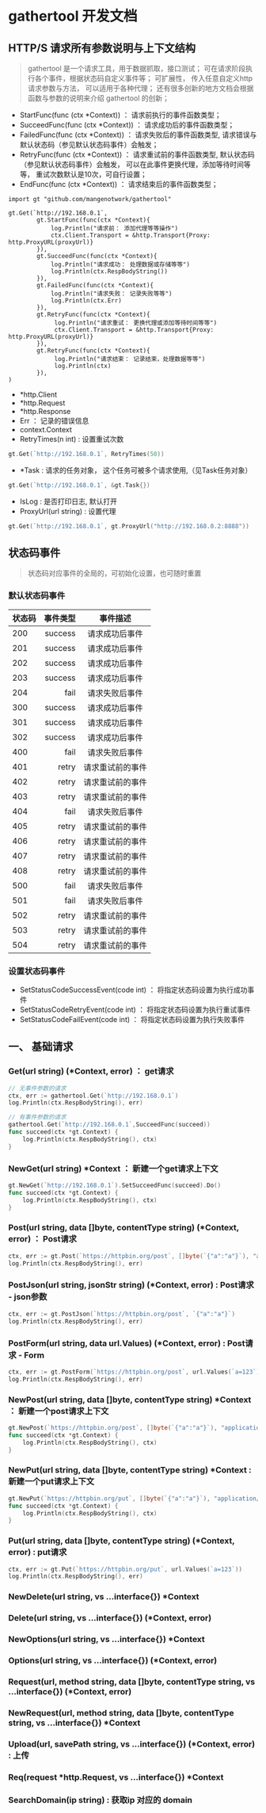 # gathertool 开发文档

## HTTP/S 请求所有参数说明与上下文结构
> gathertool 是一个请求工具，用于数据抓取，接口测试； 可在请求阶段执行各个事件，根据状态码自定义事件等； 可扩展性，
>传入任意自定义http请求参数与方法， 可以适用于各种代理； 还有很多创新的地方文档会根据函数与参数的说明来介绍 gathertool
>的创新；
- StartFunc(func (ctx *Context)) ： 请求前执行的事件函数类型；
- SucceedFunc(func (ctx *Context)) ： 请求成功后的事件函数类型；
- FailedFunc(func (ctx *Context))  ： 请求失败后的事件函数类型, 请求错误与默认状态码（参见默认状态码事件）会触发； 
- RetryFunc(func (ctx *Context))  ： 请求重试前的事件函数类型, 默认状态码（参见默认状态码事件）会触发， 可以在此事件更换代理，添加等待时间等等， 重试次数默认是10次，可自行设置； 
- EndFunc(func (ctx *Context)) ： 请求结束后的事件函数类型； 
```、go
import gt "github.com/mangenotwork/gathertool"

gt.Get(`http://192.168.0.1`, 
        gt.StartFunc(func(ctx *Context){
            log.Println("请求前： 添加代理等等操作")
            ctx.Client.Transport = &http.Transport{Proxy: http.ProxyURL(proxyUrl)}
        }),
        gt.SucceedFunc(func(ctx *Context){
            log.Println("请求成功： 处理数据或存储等等")
            log.Println(ctx.RespBodyString())
        }),
        gt.FailedFunc(func(ctx *Context){
            log.Println("请求失败： 记录失败等等")
            log.Println(ctx.Err)
        }),
        gt.RetryFunc(func(ctx *Context){
             log.Println("请求重试： 更换代理或添加等待时间等等")
             ctx.Client.Transport = &http.Transport{Proxy: http.ProxyURL(proxyUrl)}
        }),
        gt.RetryFunc(func(ctx *Context){
             log.Println("请求结束： 记录结束，处理数据等等")
             log.Println(ctx)
        }),
)
```
- *http.Client 
- *http.Request 
- *http.Response
-  Err ： 记录的错误信息
- context.Context
- RetryTimes(n int) : 设置重试次数
```go
gt.Get(`http://192.168.0.1`, RetryTimes(50))
```
- *Task : 请求的任务对象， 这个任务可被多个请求使用,（见Task任务对象）
```go
gt.Get(`http://192.168.0.1`, &gt.Task{})
```
- IsLog : 是否打印日志, 默认打开
- ProxyUrl(url string) : 设置代理
```go
gt.Get(`http://192.168.0.1`, gt.ProxyUrl("http://192.168.0.2:8888"))
```

## 状态码事件
> 状态码对应事件的全局的，可初始化设置，也可随时重置
### 默认状态码事件
|状态码|事件类型|事件描述|
| :-----| ----: | :----: |
|200|success|请求成功后事件|
|201|success|请求成功后事件|
|202|success|请求成功后事件|
|203|success|请求成功后事件|
|204|fail|请求失败后事件|
|300|success|请求成功后事件|
|301|success|请求成功后事件|
|302|success|请求成功后事件|
|400|fail|请求失败后事件|
|401|retry|请求重试前的事件|
|402|retry|请求重试前的事件|
|403|retry|请求重试前的事件|
|404|fail|请求失败后事件|
|405|retry|请求重试前的事件|
|406|retry|请求重试前的事件|
|407|retry|请求重试前的事件|
|408|retry|请求重试前的事件|
|500|fail|请求失败后事件|
|501|fail|请求失败后事件|
|502|retry|请求重试前的事件|
|503|retry|请求重试前的事件|
|504|retry|请求重试前的事件|

### 设置状态码事件
- SetStatusCodeSuccessEvent(code int) ： 将指定状态码设置为执行成功事件
- SetStatusCodeRetryEvent(code int) ： 将指定状态码设置为执行重试事件
- SetStatusCodeFailEvent(code int) ： 将指定状态码设置为执行失败事件

## 一、 基础请求
### Get(url string) (*Context, error)  ： get请求

```go
// 无事件参数的请求
ctx, err := gathertool.Get(`http://192.168.0.1`)
log.Println(ctx.RespBodyString(), err)

// 有事件参数的请求
gathertool.Get(`http://192.168.0.1`,SucceedFunc(succeed))
func succeed(ctx *gt.Context) {
    log.Println(ctx.RespBodyString(), ctx)
}
```

### NewGet(url string) *Context ： 新建一个get请求上下文
```go
gt.NewGet(`http://192.168.0.1`).SetSucceedFunc(succeed).Do()
func succeed(ctx *gt.Context) {
    log.Println(ctx.RespBodyString(), ctx)
}
```

### Post(url string, data []byte, contentType string) (*Context, error) ： Post请求
```go
ctx, err := gt.Post(`https://httpbin.org/post`, []byte(`{"a":"a"}`), "application/json;")
log.Println(ctx.RespBodyString(), err)
```

### PostJson(url string, jsonStr string) (*Context, error) : Post请求 - json参数
```go
ctx, err := gt.PostJson(`https://httpbin.org/post`, `{"a":"a"}`)
log.Println(ctx.RespBodyString(), err)
```

### PostForm(url string, data url.Values) (*Context, error)  : Post请求 - Form 
```go
ctx, err := gt.PostForm(`https://httpbin.org/post`, url.Values(`a=123`))
log.Println(ctx.RespBodyString(), err)
```


### NewPost(url string, data []byte, contentType string) *Context  ： 新建一个post请求上下文
```go
gt.NewPost(`https://httpbin.org/post`, []byte(`{"a":"a"}`), "application/json;").SetSucceedFunc(succeed).Do()
func succeed(ctx *gt.Context) {
    log.Println(ctx.RespBodyString(), ctx)
}
```

### NewPut(url string, data []byte, contentType string) *Context  : 新建一个put请求上下文
```go
gt.NewPut(`https://httpbin.org/put`, []byte(`{"a":"a"}`), "application/json;").SetSucceedFunc(succeed).Do()
func succeed(ctx *gt.Context) {
    log.Println(ctx.RespBodyString(), ctx)
}
```

### Put(url string, data []byte, contentType string) (*Context, error)  : put请求
```go
ctx, err := gt.Put(`https://httpbin.org/put`, url.Values(`a=123`))
log.Println(ctx.RespBodyString(), err)
```

### NewDelete(url string, vs ...interface{}) *Context

### Delete(url string, vs ...interface{}) (*Context, error) 

### NewOptions(url string, vs ...interface{}) *Context 

### Options(url string, vs ...interface{}) (*Context, error)

### Request(url, method string, data []byte, contentType string, vs ...interface{}) (*Context, error)

### NewRequest(url, method string, data []byte, contentType string, vs ...interface{}) *Context

### Upload(url, savePath string, vs ...interface{}) (*Context, error) : 上传

### Req(request *http.Request, vs ...interface{}) *Context

### SearchDomain(ip string)  : 获取ip 对应的 domain
